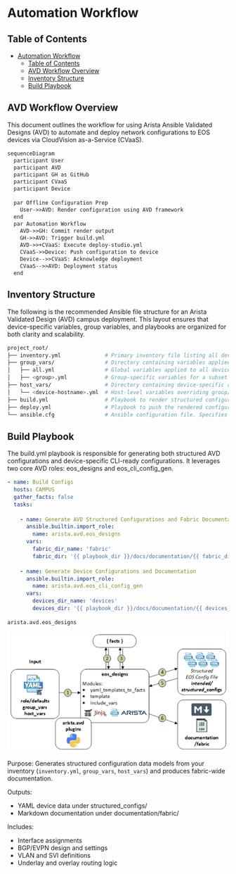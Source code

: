 # Automation Workflow

## Table of Contents

- [Automation Workflow](#automation-workflow)
  - [Table of Contents](#table-of-contents)
  - [AVD Workflow Overview](#avd-workflow-overview)
  - [Inventory Structure](#inventory-structure)
  - [Build Playbook](#build-playbook)

## AVD Workflow Overview

This document outlines the workflow for using Arista Ansible Validated Designs (AVD) to automate and deploy network configurations to EOS devices via CloudVision as-a-Service (CVaaS).

```mermaid
sequenceDiagram
  participant User
  participant AVD
  participant GH as GitHub
  participant CVaaS
  participant Device
  
  par Offline Configuration Prep
    User->>AVD: Render configuration using AVD framework
  end
  par Automation Workflow
    AVD->>GH: Commit render output
    GH->>AVD: Trigger build.yml
    AVD->>+CVaaS: Execute deploy-studio.yml
    CVaaS->>Device: Push configuration to device
    Device-->>CVaaS: Acknowledge deployment
    CVaaS-->>AVD: Deployment status
  end
```

## Inventory Structure

The following is the recommended Ansible file structure for an Arista Validated Design (AVD) campus deployment. This layout ensures that device-specific variables, group variables, and playbooks are organized for both clarity and scalability.

```bash
project_root/
├── inventory.yml              # Primary inventory file listing all devices and groups in the lab/fabric.
├── group_vars/                # Directory containing variables applied to device groups.
│   ├── all.yml                # Global variables applied to all devices, e.g., NTP, logging, common VLANs.
│   ├── <group>.yml            # Group-specific variables for a subset of devices (e.g., LEAF, SPINE).
├── host_vars/                 # Directory containing device-specific configuration variables.
│   └── <device-hostname>.yml  # Host-level variables overriding group/global defaults (e.g., loopback IP, mgmt interface).
├── build.yml                  # Playbook to render structured configurations from templates using inventory data.
├── deploy.yml                 # Playbook to push the rendered configurations to devices via CVaaS or directly via EOS API.
└── ansible.cfg                # Ansible configuration file. Specifies inventory location, connection settings, and AVD-specific options.
```

<!-- #TODO: Copy code for playbooks - Build -->
## Build Playbook

The build.yml playbook is responsible for generating both structured AVD configurations and device-specific CLI-ready configurations. It leverages two core AVD roles: eos_designs and eos_cli_config_gen.

```yaml
- name: Build Configs
  hosts: CAMPUS
  gather_facts: false
  tasks:

    - name: Generate AVD Structured Configurations and Fabric Documentation
      ansible.builtin.import_role:
        name: arista.avd.eos_designs
      vars:
        fabric_dir_name: 'fabric'
        fabric_dir: '{{ playbook_dir }}/docs/documentation/{{ fabric_dir_name }}'

    - name: Generate Device Configurations and Documentation
      ansible.builtin.import_role:
        name: arista.avd.eos_cli_config_gen
      vars:
        devices_dir_name: 'devices'
        devices_dir: '{{ playbook_dir }}/docs/documentation/{{ devices_dir_name }}'
```

`arista.avd.eos_designs`

![AVD eos_designs Role Diagram](./images/avd_eos_designs_role_diagram.png)

Purpose:
Generates structured configuration data models from your inventory (`inventory.yml`, `group_vars`, `host_vars`) and produces fabric-wide documentation.

Outputs:
  
* YAML device data under structured_configs/
* Markdown documentation under documentation/fabric/

Includes:

* Interface assignments
* BGP/EVPN design and settings
* VLAN and SVI definitions
* Underlay and overlay routing logic

<!-- #TODO: Copy code for playbooks - Deploy -->

<!-- #TODO: Add CV - Studio Workspace Validation -->

<!-- #TODO: Add CV - change ticket provess -->

<!-- #TODO: Add CV - conclusion -->

<!-- #TODO: copy reference code -->
